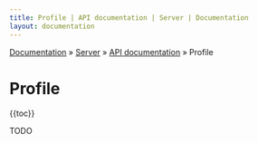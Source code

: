 ```yaml
---
title: Profile | API documentation | Server | Documentation
layout: documentation
---
```


<div class="breadcrumb">
    <a href="/docs">Documentation</a> &raquo;
    <a href="/docs/server/index">Server</a> &raquo;
    <a href="/docs/server/api/index">API documentation</a> &raquo;
    Profile
</div>

# Profile
{{toc}}

TODO

